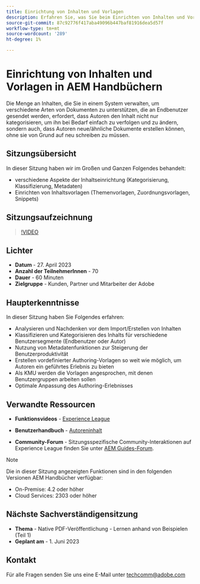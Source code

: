 ```yaml
---
title: Einrichtung von Inhalten und Vorlagen
description: Erfahren Sie, was Sie beim Einrichten von Inhalten und Vorlagen in AEM Handbüchern beachten sollten.
source-git-commit: 87c92776f417aba49096b447baf81916dea5d57f
workflow-type: tm+mt
source-wordcount: '289'
ht-degree: 1%

---
```


# Einrichtung von Inhalten und Vorlagen in AEM Handbüchern

Die Menge an Inhalten, die Sie in einem System verwalten, um verschiedene Arten von Dokumenten zu unterstützen, die an Endbenutzer gesendet werden, erfordert, dass Autoren den Inhalt nicht nur kategorisieren, um ihn bei Bedarf einfach zu verfolgen und zu ändern, sondern auch, dass Autoren neue/ähnliche Dokumente erstellen können, ohne sie von Grund auf neu schreiben zu müssen.


## Sitzungsübersicht

In dieser Sitzung haben wir im Großen und Ganzen Folgendes behandelt:
- verschiedene Aspekte der Inhaltseinrichtung (Kategorisierung, Klassifizierung, Metadaten)
- Einrichten von Inhaltsvorlagen (Themenvorlagen, Zuordnungsvorlagen, Snippets)



## Sitzungsaufzeichnung

>[!VIDEO](https://video.tv.adobe.com/v/3419004/guides-templates-author-templates?quality=12&learn=on)


## Lichter

- **Datum** - 27. April 2023
- **Anzahl der TeilnehmerInnen** - 70
- **Dauer** - 60 Minuten
- **Zielgruppe** - Kunden, Partner und Mitarbeiter der Adobe


## Haupterkenntnisse

In dieser Sitzung haben Sie Folgendes erfahren:
- Analysieren und Nachdenken vor dem Import/Erstellen von Inhalten
- Klassifizieren und Kategorisieren des Inhalts für verschiedene Benutzersegmente (Endbenutzer oder Autor)
- Nutzung von Metadatenfunktionen zur Steigerung der Benutzerproduktivität
- Erstellen vordefinierter Authoring-Vorlagen so weit wie möglich, um Autoren ein geführtes Erlebnis zu bieten
- Als KMU werden die Vorlagen angesprochen, mit denen Benutzergruppen arbeiten sollen
- Optimale Anpassung des Authoring-Erlebnisses



## Verwandte Ressourcen

- **Funktionsvideos** -  [Experience League](https://experienceleague.adobe.com/docs/experience-manager-guides-learn/videos/advanced-user-guide/folder-profiles.html)

- **Benutzerhandbuch** - [Autoreninhalt](https://help.adobe.com/en_US/xml-documentation-for-adobe-experience-manager/index.html#t=DXML-master-map%2Freports-intro.html)

- **Community-Forum** - Sitzungsspezifische Community-Interaktionen auf Experience League finden Sie unter  [AEM Guides-Forum](https://experienceleaguecommunities.adobe.com/t5/experience-manager-guides/bd-p/xml-documentation-discussions).

>[!NOTE]
>
> Die in dieser Sitzung angezeigten Funktionen sind in den folgenden Versionen AEM Handbücher verfügbar:
> - On-Premise: 4.2 oder höher
> - Cloud Services: 2303 oder höher



## Nächste Sachverständigensitzung

- **Thema** - Native PDF-Veröffentlichung - Lernen anhand von Beispielen (Teil 1)
- **Geplant am** - 1. Juni 2023


## Kontakt

Für alle Fragen senden Sie uns eine E-Mail unter <techcomm@adobe.com>

